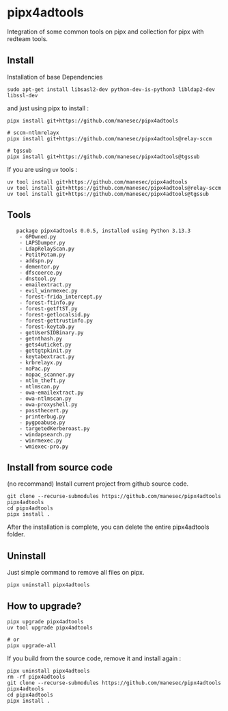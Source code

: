 # pipx4adtools
Integration of some common tools on pipx and collection for pipx with redteam tools.

## Install

Installation of base Dependencies

```
sudo apt-get install libsasl2-dev python-dev-is-python3 libldap2-dev libssl-dev
```

and just using pipx to install :

```
pipx install git+https://github.com/manesec/pipx4adtools

# sccm-ntlmrelayx
pipx install git+https://github.com/manesec/pipx4adtools@relay-sccm

# tgssub
pipx install git+https://github.com/manesec/pipx4adtools@tgssub
```

If you are using `uv` tools :

```
uv tool install git+https://github.com/manesec/pipx4adtools
uv tool install git+https://github.com/manesec/pipx4adtools@relay-sccm
uv tool install git+https://github.com/manesec/pipx4adtools@tgssub
```

## Tools

```
   package pipx4adtools 0.0.5, installed using Python 3.13.3
    - GPOwned.py
    - LAPSDumper.py
    - LdapRelayScan.py
    - PetitPotam.py
    - addspn.py
    - dementor.py
    - dfscoerce.py
    - dnstool.py
    - emailextract.py
    - evil_winrmexec.py
    - forest-frida_intercept.py
    - forest-ftinfo.py
    - forest-getftST.py
    - forest-getlocalsid.py
    - forest-gettrustinfo.py
    - forest-keytab.py
    - getUserSIDBinary.py
    - getnthash.py
    - gets4uticket.py
    - gettgtpkinit.py
    - keytabextract.py
    - krbrelayx.py
    - noPac.py
    - nopac_scanner.py
    - ntlm_theft.py
    - ntlmscan.py
    - owa-emailextract.py
    - owa-ntlmscan.py
    - owa-proxyshell.py
    - passthecert.py
    - printerbug.py
    - pygpoabuse.py
    - targetedKerberoast.py
    - windapsearch.py
    - winrmexec.py
    - wmiexec-pro.py
```

## Install from source code 

(no recommand) Install current project from github source code.

```
git clone --recurse-submodules https://github.com/manesec/pipx4adtools pipx4adtools
cd pipx4adtools
pipx install .
```

After the installation is complete, you can delete the entire pipx4adtools folder.

## Uninstall

Just simple command to remove all files on pipx.

```
pipx uninstall pipx4adtools
```


## How to upgrade?


```
pipx upgrade pipx4adtools
uv tool upgrade pipx4adtools

# or
pipx upgrade-all
```

If you build from the source code, remove it and install again :

```
pipx uninstall pipx4adtools
rm -rf pipx4adtools
git clone --recurse-submodules https://github.com/manesec/pipx4adtools pipx4adtools
cd pipx4adtools
pipx install .
```
